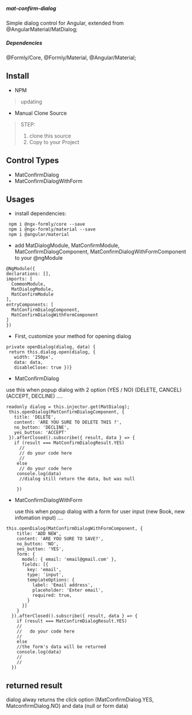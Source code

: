##### mat-confirm-dialog
  Simple dialog control for Angular, extended from @AngularMaterial/MatDialog;
##### Dependencies
 @Formly/Core, @Formly/Material, @Angular/Material; 
## Install
  * NPM
  > updating
  * Manual Clone Source 
  > STEP: 
  > 1. clone this source
  > 2. Copy to your Project 
## Control Types 
  * MatConfirmDialog 
  * MatConfirmDialogWithForm
## Usages
  * install dependencies: 
  ```
   npm i @ngx-formly/core --save 
   npm i @ngx-formly/material --save
   npm i @angular/material
  ```
  * add MatDialogModule, MatConfirmModule, MatConfirmDialogComponent, MatConfirmDialogWithFormComponent to your @ngModule 
  ```
  @NgModule({
  declarations: [],
  imports: [
    CommonModule,
    MatDialogModule,
    MatConfirmModule
  ],
  entryComponents: [
    MatConfirmDialogComponent, 
    MatConfirmDialogWithFormComponent
  ] 
  })
  ```
  
   * First, customize your method for opening dialog 
   ```
   private openDialog(dialog, data) {
    return this.dialog.open(dialog, {
      width: '250px',
      data: data,
      disableClose: true })}
   ```
  
   * MatConfirmDialog 
   <P> use this when popup dialog with 2 option (YES / NO) (DELETE, CANCEL) (ACCEPT, DECLINE) .... <P>
  
   ```
   readonly dialog = this.injector.get(MatDialog);
    this.openDialog(MatConfirmDialogComponent, {
      title: 'DELETE',
      content: 'ARE YOU SURE TO DELETE THIS ?',
      no_button: 'DECLINE',
      yes_button: 'ACCEPT'
    }).afterClosed().subscribe({ result, data } => {
      if (result === MatConfirmDialogResult.YES)
        //
        // do your code here 
        //
       else
        // do your code here
       console.log(data) 
        //dialog still return the data, but was null
       
       })
```   
     
   * MatConfirmDialogWithForm
    <p> use this when popup dialog with a form for user input (new Book, new infomation input) .... <P>
  
  ```
  this.openDialog(MatConfirmDialogWithFormComponent, {
      title: 'ADD NEW',
      content: 'ARE YOU SURE TO SAVE?',
      no_button: 'NO',
      yes_button: 'YES',
      form: {
        model: { email: 'email@gmail.com' },
        fields: [{
          key: 'email',
          type: 'input',
          templateOptions: {
            label: 'Email address',
            placeholder: 'Enter email',
            required: true,
          }
        }]
      }
    }).afterClosed().subscribe({ result, data } => {
      if (result === MatConfirmDialogResult.YES)
      //
      //   do your code here 
      // 
      else 
      //the form's data will be returned 
      console.log(data)  
      //
      //
    })
```
## returned result 
<p> dialog alway returns the click option (MatConfirmDialog.YES, MatconfirmDialog.NO) and data (null or form data) <p>
  
    
